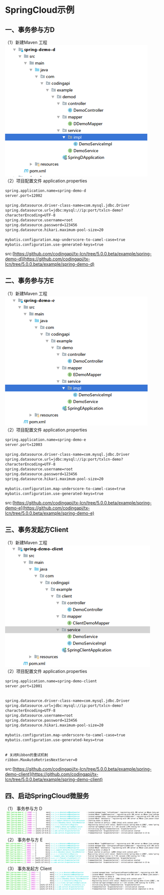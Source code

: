 # SpringCloud示例

## 一、事务参与方D
（1）新建Maven 工程  
![maven project](img/maven-sd.png)  
（2）项目配置文件 application.properties  
```properties
spring.application.name=spring-demo-d
server.port=12002

spring.datasource.driver-class-name=com.mysql.jdbc.Driver
spring.datasource.url=jdbc:mysql://ip:port/txlcn-demo?characterEncoding=UTF-8
spring.datasource.username=root
spring.datasource.password=123456
spring.datasource.hikari.maximum-pool-size=20

mybatis.configuration.map-underscore-to-camel-case=true
mybatis.configuration.use-generated-keys=true

```
src:[https://github.com/codingapi/tx-lcn/tree/5.0.0.beta/example/spring-demo-d](https://github.com/codingapi/tx-lcn/tree/5.0.0.beta/example/spring-demo-d)  

## 二、事务参与方E
（1）新建Maven 工程  
![maven project](img/maven-se.png)  
（2）项目配置文件 application.properties  
```properties
spring.application.name=spring-demo-e
server.port=12003

spring.datasource.driver-class-name=com.mysql.jdbc.Driver
spring.datasource.url=jdbc:mysql://ip:port/txlcn-demo?characterEncoding=UTF-8
spring.datasource.username=root
spring.datasource.password=123456
spring.datasource.hikari.maximum-pool-size=20

mybatis.configuration.map-underscore-to-camel-case=true
mybatis.configuration.use-generated-keys=true

```
src:[https://github.com/codingapi/tx-lcn/tree/5.0.0.beta/example/spring-demo-e](https://github.com/codingapi/tx-lcn/tree/5.0.0.beta/example/spring-demo-e)  

## 三、事务发起方Client
（1）新建Maven 工程  
![maven project](img/maven-s.png)  
（2）项目配置文件 application.properties  
```properties
spring.application.name=spring-demo-client
server.port=12001


spring.datasource.driver-class-name=com.mysql.jdbc.Driver
spring.datasource.url=jdbc:mysql://ip:port/txlcn-demo?characterEncoding=UTF-8
spring.datasource.username=root
spring.datasource.password=123456
spring.datasource.hikari.maximum-pool-size=20

mybatis.configuration.map-underscore-to-camel-case=true
mybatis.configuration.use-generated-keys=true


# 关闭Ribbon的重试机制
ribbon.MaxAutoRetriesNextServer=0

```
src:[https://github.com/codingapi/tx-lcn/tree/5.0.0.beta/example/spring-demo-client](https://github.com/codingapi/tx-lcn/tree/5.0.0.beta/example/spring-demo-client)  

## 四、启动SpringCloud微服务
（1） 事务参与方 D  
![spring-d](img/spring-d.png)
（2） 事务参与方 E  
![spring-e](img/spring-e.png)
（3） 事务发起方 Client  
![spring-client](img/spring-client.png)
